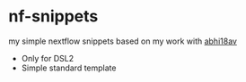 # nf-snippets
my simple nextflow snippets based on my work with [abhi18av](github.com/abhi18av)

* Only for DSL2
* Simple standard template
